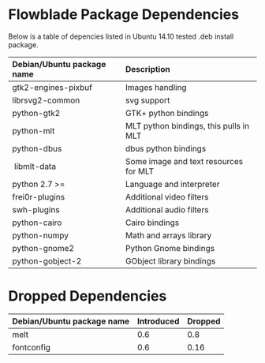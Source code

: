 # Flowblade Package Dependencies #

Below is a table of depencies listed in Ubuntu 14.10 tested .deb install package.

| **Debian/Ubuntu package name** | **Description** |
|:-------------------------------|:----------------|
| gtk2-engines-pixbuf            | Images handling |
| librsvg2-common                | svg support     |
| python-gtk2                    | GTK+ python bindings |
| python-mlt                     | MLT python bindings, this pulls in MLT |
| python-dbus                    | dbus python bindings |
| libmlt-data                    | Some image and text resources for MLT |
| python 2.7 >=                  | Language and interpreter |
| frei0r-plugins                 | Additional video filters |
| swh-plugins                    | Additional audio filters |
| python-cairo                   | Cairo bindings  |
| python-numpy                   | Math and arrays library |
| python-gnome2                  | Python Gnome bindings |
| python-gobject-2               | GObject library bindings |


# Dropped  Dependencies #

| **Debian/Ubuntu package name** | **Introduced** | **Dropped** |
|:-------------------------------|:---------------|:------------|
| melt                           | 0.6            | 0.8         |
| fontconfig                     | 0.6            | 0.16        |